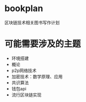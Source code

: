 bookplan
===
区块链技术相关图书写作计划


# 可能需要涉及的主题
* 环境搭建
* 概论
* p2p网络技术
* 加密技术：数学原理、应用
* 共识算法
* 钱包api
* 流行区块链实现
